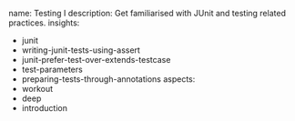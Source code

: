 name: Testing I
description: Get familiarised with JUnit and testing related practices.
insights:
  - junit
  - writing-junit-tests-using-assert
  - junit-prefer-test-over-extends-testcase
  - test-parameters
  - preparing-tests-through-annotations
aspects:
  - workout
  - deep
  - introduction
